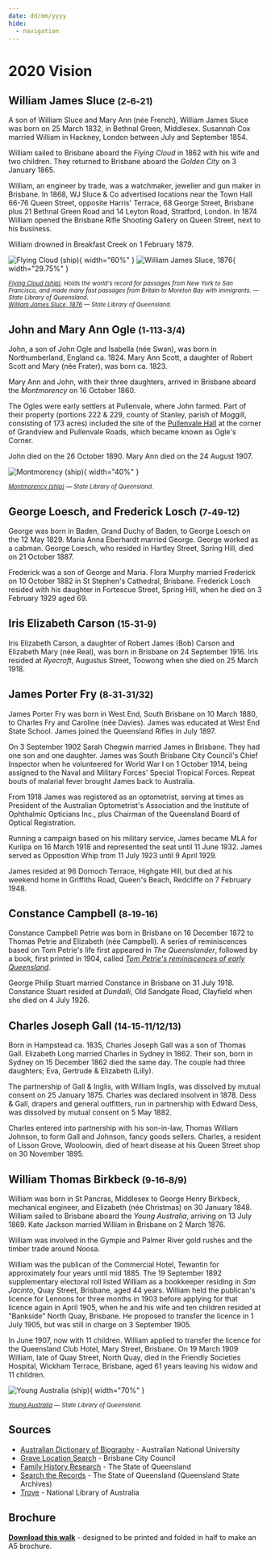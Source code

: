 ```yaml
---
date: dd/mm/yyyy
hide:
  - navigation
---
```


# 2020 Vision 


<!-- 

???+ directions "Directions" 

    Starting point
    Walking directions to first headstone... is the grave of...
    
    ![](../assets/404.png){ width="15%" }

-->

## William James Sluce <small>(2‑6‑21)</small>

A son of William Sluce and Mary Ann (née French), William James Sluce was born on 25 March 1832, in Bethnal Green, Middlesex.
Susannah Cox married William in Hackney, London between July and September 1854. 

William sailed to Brisbane aboard the *Flying Cloud* in 1862 with his wife and two children. They returned to Brisbane aboard the *Golden City* on 3 January 1865.

William, an engineer by trade, was a watchmaker, jeweller and gun maker in Brisbane. In 1868, WJ Sluce & Co advertised locations near the Town Hall 66-76 Queen Street, opposite Harris' Terrace, 68 George Street, Brisbane plus 21 Bethnal Green Road and 14 Leyton Road, Stratford, London. In 1874 William opened the Brisbane Rifle Shooting Gallery on Queen Street, next to his business.

William drowned in Breakfast Creek on 1 February 1879.

![Flying Cloud (ship)](../assets/flying-cloud-ship.jpg){ width="60%" }  ![William James Sluce, 1876](../assets/william-james-sluce.jpg){ width="29.75%" }  

*<small>[Flying Cloud (ship)](http://onesearch.slq.qld.gov.au/permalink/f/1upgmng/slq_alma21220145060002061). Holds the world's record for passages from New York to San Francisco, and made many fast passages from Britain to Moreton Bay with immigrants. — State Library of Queensland.</small>* <br>
*<small>[William James Sluce, 1876](http://onesearch.slq.qld.gov.au/permalink/f/1upgmng/slq_alma21220151590002061) — State Library of Queensland.</small>*

<!-- 

??? directions "Directions" 

    
    Walking directions to next headstone... is the grave of...
    
    ![](../assets/404.png){ width="15%" }
    
-->

## John and Mary Ann Ogle <small>(1‑113‑3/4)</small>

John, a son of John Ogle and Isabella (née Swan), was born in Northumberland, England ca. 1824. Mary Ann Scott, a daughter of Robert Scott and Mary (née Frater), was born ca. 1823.

Mary Ann and John, with their three daughters, arrived in Brisbane aboard the *Montmorency* on 16 October 1860.

The Ogles were early settlers at Pullenvale, where John farmed. Part of their property (portions 222 & 229, county of Stanley, parish of Moggill, consisting of 173 acres) included the site of the [Pullenvale Hall](https://g.page/thepullenvalehall) at the corner of Grandview and Pullenvale Roads, which became known as Ogle's Corner.

John died on the 26 October 1890. Mary Ann died on the 24 August 1907.

![Montmorency (ship)](../assets/montmorency-ship.jpg){ width="40%" }  

*<small>[Montmorency (ship)](http://onesearch.slq.qld.gov.au/permalink/f/1upgmng/slq_alma21220157310002061) — State Library of Queensland.</small>*


## George Loesch, and Frederick Losch <small>(7‑49‑12)</small>

<!-- Why the different surnames? -->

George was born in Baden, Grand Duchy of Baden, to George Loesch on the 12 May 1829. Maria Anna Eberhardt married George. George worked as a cabman. George Loesch, who resided in Hartley Street, Spring Hill, died on 21 October 1887.

Frederick was a son of George and Maria. Flora Murphy married Frederick on 10 October 1882 in St Stephen's Cathedral, Brisbane. Frederick Losch resided with his daughter in Fortescue Street, Spring Hill, when he died on 3 February 1929 aged 69.

## Iris Elizabeth Carson <small>(15‑31‑9)</small>

Iris Elizabeth Carson, a daughter of Robert James (Bob) Carson and Elizabeth Mary (née Real), was born in Brisbane on 24 September 1916. Iris resided at *Ryecroft*, Augustus Street, Toowong when she died on 25 March 1918. 


## James Porter Fry <small>(8‑31‑31/32)</small>

James Porter Fry was born in West End, South Brisbane on 10 March 1880, to Charles Fry and Caroline (née Davies). James was educated at West End State School. James joined the Queensland Rifles in July 1897.

On 3 September 1902 Sarah Chegwin married James in Brisbane. They had one son and one daughter. James was South Brisbane City Council's Chief Inspector when he volunteered for World War I on 1 October 1914, being assigned to the Naval and Military Forces' Special Tropical Forces. Repeat bouts of malarial fever brought James back to Australia.

From 1918 James was registered as an optometrist, serving at times as President of the Australian Optometrist's Association and the Institute of Ophthalmic Opticians Inc., plus Chairman of the Queensland Board of Optical Registration.

Running a campaign based on his military service, James became MLA for Kurilpa on 16 March 1918 and represented the seat until 11 June 1932. James served as Opposition Whip from 11 July 1923 until 9 April 1929. 

James resided at 96 Dornoch Terrace, Highgate Hill, but died at his weekend home in Griffiths Road, Queen's Beach, Redcliffe on 7 February 1948.

## Constance Campbell <small>(8‑19‑16)</small>

Constance Campbell Petrie was born in Brisbane on 16 December 1872 to Thomas Petrie and Elizabeth (née Campbell). A series of reminiscences based on Tom Petrie's life first appeared in *The Queenslander*, followed by a book, first printed in 1904, called *[Tom Petrie's reminiscences of early Queensland](http://onesearch.slq.qld.gov.au/permalink/f/6ia4ku/slq_alma21136083760002061)*.

George Philip Stuart married Constance in Brisbane on 31 July 1918. Constance Stuart resided at *Dundalli*, Old Sandgate Road, Clayfield when she died on 4 July 1926.

## Charles Joseph Gall <small>(14‑15‑11/12/13)</small>

Born in Hampstead ca. 1835, Charles Joseph Gall was a son of Thomas Gall. Elizabeth Long married Charles in Sydney in 1862. Their son, born in Sydney on 15 December 1862 died the same day. The couple had three daughters; Eva, Gertrude & Elizabeth (Lilly).

The partnership of Gall & Inglis, with William Inglis, was dissolved by mutual consent on 25 January 1875. Charles was declared insolvent in 1878. Dess & Gall, drapers and general outfitters, run in partnership with Edward Dess, was dissolved by mutual consent on 5 May 1882.

Charles entered into partnership with his son-in-law, Thomas William Johnson, to form Gall and Johnson, fancy goods sellers.
Charles, a resident of Lisson Grove, Wooloowin, died of heart disease at his Queen Street shop on 30 November 1895.

## William Thomas Birkbeck <small>(9‑16‑8/9)</small>

William was born in St Pancras, Middlesex to George Henry Birkbeck, mechanical engineer, and Elizabeth (née Christmas) on 30 January 1848. William sailed to Brisbane aboard the *Young Australia*, arriving on 13 July 1869. Kate Jackson married William in Brisbane on 2 March 1876. 

William was involved in the Gympie and Palmer River gold rushes and the timber trade around Noosa.

William was the publican of the Commercial Hotel, Tewantin for approximately four years until mid 1885. The 19 September 1892 supplementary electoral roll listed William as a bookkeeper residing in *San Jacinto*, Quay Street, Brisbane, aged 44 years. William held the publican's licence for Lennons for three months in 1903 before applying for that licence again in April 1905, when he and his wife and ten children resided at "Bankside" North Quay, Brisbane. He proposed to transfer the licence in 1 July 1905, but was still in charge on 3 September 1905.

In June 1907, now with 11 children. William applied to transfer the licence for the Queensland Club Hotel, Mary Street, Brisbane.
On 19 March 1909 William, late of Quay Street, North Quay, died in the Friendly Societies Hospital, Wickham Terrace, Brisbane, aged 61 years leaving his widow and 11 children. 

![Young Australia (ship)](../assets/young-australia-ship.jpg){ width="70%" }  

*<small>[Young Australia](http://onesearch.slq.qld.gov.au/permalink/f/1upgmng/slq_alma21219330430002061) — State Library of Queensland.</small>*


## Sources

- [Australian Dictionary of Biography](https://adb.anu.edu.au) - Australian National University
- [Grave Location Search](https://graves.brisbane.qld.gov.au) - Brisbane City Council
- [Family History Research](https://www.familyhistory.bdm.qld.gov.au) - The State of Queensland
- [Search the Records](https://www.qld.gov.au/recreation/arts/heritage/archives/search-the-records) - The State of Queensland (Queensland State Archives)
- [Trove](https://trove.nla.gov.au) - National Library of Australia

<div class="noprint" markdown="1">

## Brochure

**[Download this walk](../assets/guides/2020-vision.pdf)** - designed to be printed and folded in half to make an A5 brochure.

</div>
